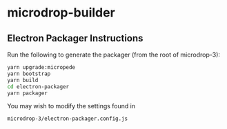 # microdrop-builder

## Electron Packager Instructions

Run the following to generate the packager (from the root of microdrop-3):
```bash
yarn upgrade:micropede
yarn bootstrap
yarn build
cd electron-packager
yarn packager
```

You may wish to modify the settings found in 
```
microdrop-3/electron-packager.config.js
```
